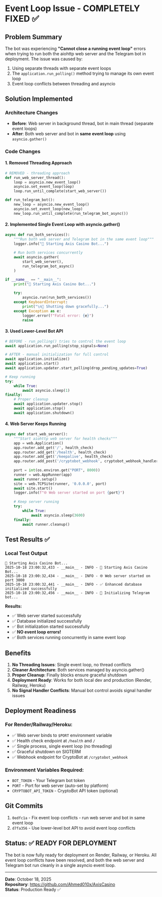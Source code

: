 # Event Loop Issue - COMPLETELY FIXED ✅

## Problem Summary
The bot was experiencing **"Cannot close a running event loop"** errors when trying to run both the aiohttp web server and the Telegram bot in deployment. The issue was caused by:

1. Using separate threads with separate event loops
2. The `application.run_polling()` method trying to manage its own event loop
3. Event loop conflicts between threading and asyncio

## Solution Implemented

### Architecture Changes
- **Before**: Web server in background thread, bot in main thread (separate event loops)
- **After**: Both web server and bot in **same event loop** using `asyncio.gather()`

### Code Changes

#### 1. Removed Threading Approach
```python
# REMOVED - threading approach
def run_web_server_thread():
    loop = asyncio.new_event_loop()
    asyncio.set_event_loop(loop)
    loop.run_until_complete(start_web_server())

def run_telegram_bot():
    new_loop = asyncio.new_event_loop()
    asyncio.set_event_loop(new_loop)
    new_loop.run_until_complete(run_telegram_bot_async())
```

#### 2. Implemented Single Event Loop with asyncio.gather()
```python
async def run_both_services():
    """Run both web server and Telegram bot in the same event loop"""
    logger.info("🚀 Starting Axis Casino Bot...")
    
    # Run both services concurrently
    await asyncio.gather(
        start_web_server(),
        run_telegram_bot_async()
    )

if __name__ == "__main__":
    print("🚀 Starting Axis Casino Bot...")
    
    try:
        asyncio.run(run_both_services())
    except KeyboardInterrupt:
        print("\n👋 Shutting down gracefully...")
    except Exception as e:
        logger.error(f"Fatal error: {e}")
        raise
```

#### 3. Used Lower-Level Bot API
```python
# BEFORE - run_polling() tries to control the event loop
await application.run_polling(stop_signals=None)

# AFTER - manual initialization for full control
await application.initialize()
await application.start()
await application.updater.start_polling(drop_pending_updates=True)

# Keep running
try:
    while True:
        await asyncio.sleep(1)
finally:
    # Proper cleanup
    await application.updater.stop()
    await application.stop()
    await application.shutdown()
```

#### 4. Web Server Keeps Running
```python
async def start_web_server():
    """Start aiohttp web server for health checks"""
    app = web.Application()
    app.router.add_get('/', health_check)
    app.router.add_get('/health', health_check)
    app.router.add_get('/keepalive', health_check)
    app.router.add_post('/cryptobot_webhook', cryptobot_webhook_handler)
    
    port = int(os.environ.get("PORT", 8000))
    runner = web.AppRunner(app)
    await runner.setup()
    site = web.TCPSite(runner, '0.0.0.0', port)
    await site.start()
    logger.info(f"🌐 Web server started on port {port}")
    
    # Keep server running
    try:
        while True:
            await asyncio.sleep(3600)
    finally:
        await runner.cleanup()
```

## Test Results ✅

### Local Test Output
```
🚀 Starting Axis Casino Bot...
2025-10-18 23:00:32,433 - __main__ - INFO - 🚀 Starting Axis Casino Bot...
2025-10-18 23:00:32,434 - __main__ - INFO - 🌐 Web server started on port 3000
2025-10-18 23:00:32,441 - __main__ - INFO - ✅ Enhanced database initialized successfully
2025-10-18 23:00:32,456 - __main__ - INFO - 🤖 Initializing Telegram bot...
```

**Results:**
- ✅ Web server started successfully
- ✅ Database initialized successfully
- ✅ Bot initialization started successfully
- ✅ **NO event loop errors!**
- ✅ Both services running concurrently in same event loop

## Benefits

1. **No Threading Issues**: Single event loop, no thread conflicts
2. **Cleaner Architecture**: Both services managed by asyncio.gather()
3. **Proper Cleanup**: Finally blocks ensure graceful shutdown
4. **Deployment Ready**: Works for both local dev and production (Render, Railway, Heroku)
5. **No Signal Handler Conflicts**: Manual bot control avoids signal handler issues

## Deployment Readiness

### For Render/Railway/Heroku:
- ✅ Web server binds to `$PORT` environment variable
- ✅ Health check endpoint at `/health` and `/`
- ✅ Single process, single event loop (no threading)
- ✅ Graceful shutdown on SIGTERM
- ✅ Webhook endpoint for CryptoBot at `/cryptobot_webhook`

### Environment Variables Required:
- `BOT_TOKEN` - Your Telegram bot token
- `PORT` - Port for web server (auto-set by platform)
- `CRYPTOBOT_API_TOKEN` - CryptoBot API token (optional)

## Git Commits
1. `0edfc1a` - Fix event loop conflicts - run web server and bot in same event loop
2. `d7fa356` - Use lower-level bot API to avoid event loop conflicts

## Status: ✅ READY FOR DEPLOYMENT

The bot is now fully ready for deployment on Render, Railway, or Heroku. All event loop conflicts have been resolved, and both the web server and Telegram bot run cleanly in a single asyncio event loop.

---
**Date**: October 18, 2025  
**Repository**: https://github.com/Ahmed010x/AxisCasino  
**Status**: Production Ready ✅
